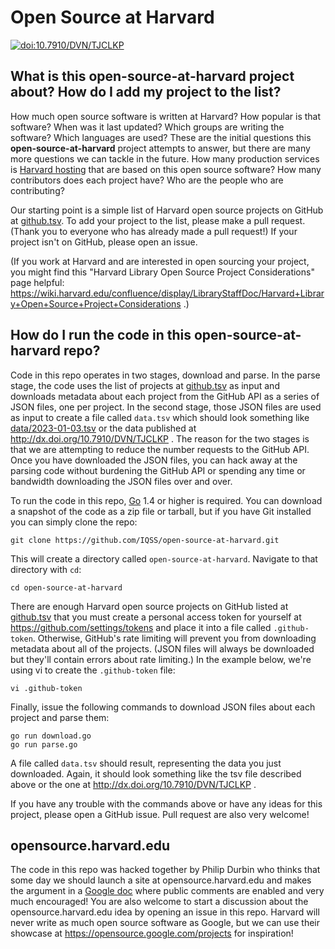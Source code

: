 # Open Source at Harvard

[![doi:10.7910/DVN/TJCLKP](https://img.shields.io/badge/DOI-10.7910%2FDVN%2FTJCLKP-orange.svg)](https://doi.org/10.7910/DVN/TJCLKP)

## What is this open-source-at-harvard project about? How do I add my project to the list?

How much open source software is written at Harvard? How popular is that software? When was it last updated? Which groups are writing the software? Which languages are used? These are the initial questions this **open-source-at-harvard** project attempts to answer, but there are many more questions we can tackle in the future. How many production services is [Harvard hosting][] that are based on this open source software? How many contributors does each project have? Who are the people who are contributing?

[Harvard hosting]: https://github.com/IQSS/open-source-at-harvard/issues/3

Our starting point is a simple list of Harvard open source projects on GitHub at [github.tsv](github.tsv). To add your project to the list, please make a pull request. (Thank you to everyone who has already made a pull request!) If your project isn't on GitHub, please open an issue.

(If you work at Harvard and are interested in open sourcing your project, you might find this "Harvard Library Open Source Project Considerations" page helpful: https://wiki.harvard.edu/confluence/display/LibraryStaffDoc/Harvard+Library+Open+Source+Project+Considerations .)

## How do I run the code in this open-source-at-harvard repo?

Code in this repo operates in two stages, download and parse. In the parse stage, the code uses the list of projects at [github.tsv](github.tsv) as input and downloads metadata about each project from the GitHub API as a series of JSON files, one per project. In the second stage, those JSON files are used as input to create a file called `data.tsv` which should look something like [data/2023-01-03.tsv](data/2023-01-03.tsv) or the data published at http://dx.doi.org/10.7910/DVN/TJCLKP . The reason for the two stages is that we are attempting to reduce the number requests to the GitHub API. Once you have downloaded the JSON files, you can hack away at the parsing code without burdening the GitHub API or spending any time or bandwidth downloading the JSON files over and over.

To run the code in this repo, [Go](https://golang.org) 1.4 or higher is required. You can download a snapshot of the code as a zip file or tarball, but if you have Git installed you can simply clone the repo:

    git clone https://github.com/IQSS/open-source-at-harvard.git

This will create a directory called `open-source-at-harvard`. Navigate to that directory with `cd`:

    cd open-source-at-harvard

There are enough Harvard open source projects on GitHub listed at [github.tsv](github.tsv) that you must create a personal access token for yourself at https://github.com/settings/tokens and place it into a file called `.github-token`. Otherwise, GitHub's rate limiting will prevent you from downloading metadata about all of the projects. (JSON files will always be downloaded but they'll contain errors about rate limiting.) In the example below, we're using vi to create the `.github-token` file:

    vi .github-token

Finally, issue the following commands to download JSON files about each project and parse them:

    go run download.go
    go run parse.go

A file called `data.tsv` should result, representing the data you just downloaded. Again, it should look something like the tsv file described above or the one at http://dx.doi.org/10.7910/DVN/TJCLKP .

If you have any trouble with the commands above or have any ideas for this project, please open a GitHub issue. Pull request are also very welcome!

## opensource.harvard.edu

The code in this repo was hacked together by Philip Durbin who thinks that some day we should launch a site at opensource.harvard.edu and makes the argument in a [Google doc][] where public comments are enabled and very much encouraged! You are also welcome to start a discussion about the opensource.harvard.edu idea by opening an issue in this repo. Harvard will never write as much open source software as Google, but we can use their showcase at https://opensource.google.com/projects for inspiration!

[Google doc]: https://docs.google.com/document/d/1CSWV9VxHfJj_ahArNYTsCAG0D8OtSfZhrCwpNiIKWQw/edit?usp=sharing
